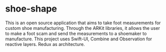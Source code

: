 # shoe-shape
This is an open source application that aims to take foot measurements for custom shoe manufacturing. Through the ARKit libraries, it allows the user to make a foot scam and send the measurements to a shoemaker to manufacture. This project uses Swift-UI, Combine and Observation for reactive layers. Redux as architecture.
